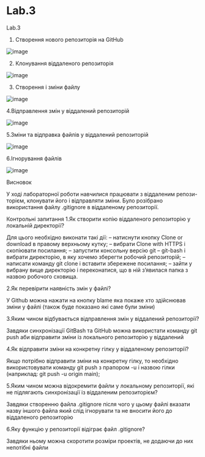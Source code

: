# Lab.3
Lab.3

1. Створення нового репозиторія на GitHub

![image](https://user-images.githubusercontent.com/46502035/201237839-6f6637f8-532b-4d3f-82ca-60e14da5608c.png)


2. Клонування віддаленого репозиторія

![image](https://user-images.githubusercontent.com/46502035/201237917-218bd265-fb22-491e-ba5e-f9e86057d858.png)

3. Створення і зміни файлу

![image](https://user-images.githubusercontent.com/46502035/201237991-36a373a4-6581-43a8-a094-b94bc1a9440e.png)

4.Відправлення змін у віддалений репозиторій

![image](https://user-images.githubusercontent.com/46502035/201238104-9754e735-85fe-4d3b-b089-6093bdb65215.png)

5.Зміни та відправка файлів у віддалений репозиторій

![image](https://user-images.githubusercontent.com/46502035/201238184-fcf6450a-0aa4-4967-bd6d-2ba90d52fecb.png)

6.Ігнорування файлів

![image](https://user-images.githubusercontent.com/46502035/201238271-583f3f84-ddf2-4242-9d6f-50087bb853b5.png)


Висновок

У ході лабораторної роботи навчилися працювати з віддаленим
репози- торієм, клонувати його і відправляти зміни. Було розібрано
використання файлу .gitignore в віддаленому репозиторії.

Контрольні запитання
1.Як створити копію віддаленого репозиторію у локальній
директорії?

Для цього необхідно виконати такі дії:
– натиснути кнопку Clone or download в правому верхньому кутку;
– вибрати Clone with HTTPS і скопіювати посилання;
– запустити консольну версію git – git-bash і вибрати директорію, в
яку хочемо зберегти робочий репозиторій;
– написати команду git clone і вставити збережене посилання;
– зайти у вибрану вище директорію і переконатися, що в ній з’явилася
папка з назвою робочого сховища.

2.Як перевірити наявність змін у файлі?

У Github можна нажати на кнопку blame яка покаже хто здійснював зміни у файлі (також буде показано які саме були зміни)

3.Яким чином відбувається відправлення змін у віддалений
репозиторії?

Завдяки синхронізації GitBash та GitHub можна використати команду git push аби відправити зміни із локального репозиторію у віддалений

4.Як відправити зміни на конкретну гілку у віддаленому репозиторії?

Якщо потрібно відправити зміни на конкретну гілку, то необхідно використовувати команду git push з прапором -u і назвою гілки
(наприклад: git push -u origin main);

5.Яким чином можна відокремити файли у локальному репозиторії,
які не підлягають синхронізації із віддаленим репозиторієм?

Завдяки створенню файла .gitignore після чого у цьому файлі вказати назву іншого файла який слід ігнорувати та не вносити його до віддаленого репозиторію

6.Яку функцію у репозиторії відіграє файл .gitignore?

Завдяки ньому можна скоротити розміри проектів, не додаючи до них непотібні файли

